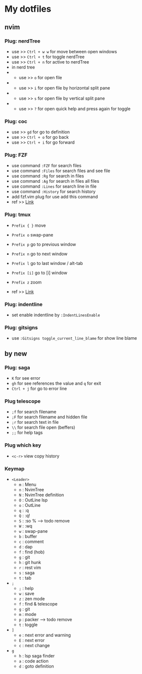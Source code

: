 # My dotfiles

## nvim

### Plug: nerdTree

- use >> `Ctrl + w w` for move between open windows
- use >> `Ctrl + t` for toggle nerdTree
- use >> `Ctrl + n` for active to nerdTree
- in nerd tree
- - use >> `o` for open file
- - use >> `i` for open file by horizontal split pane
- - use >> `s` for open file by vertical split pane
- - use >> `?` for open quick help and press again for toggle

### Plug: coc

- use >> `gd` for go to definition
- use >> `Ctrl + o` for go back
- use >> `Ctrl + i` for go forward

### Plug: FZF

- use command `:FZF` for search files
- use command `:Files` for search files and see file
- use command `:Rg` for search in files
- use command `:Ag` for search in files all files
- use command `:Lines` for search line in file
- use command `:History` for search history
- add fzf.vim plug for use add this command
- ref >> [Link](https://www.youtube.com/watch?v=on1AzaZzQ7k)

### Plug: tmux

- `Prefix { }` move
- `Prefix o` swap-pane

- `Prefix p` go to previous window
- `Prefix n` go to next window
- `Prefix l` go to last window / alt-tab
- `Prefix [i]` go to [i] window

- `Prefix z` zoom
- ref >> [Link](https://www.youtube.com/watch?v=sP4w23j6XqI)

### Plug: indentline

- set enable indentline by `:IndentLinesEnable`

### Plug: gitsigns

- use `:Gitsigns toggle_current_line_blame` for show line blame

## by new

### Plug: saga

- `K` for see error
- `gh` for see references the value and `q` for exit
- `Ctrl + j` for go to error line

### Plug telescope

- `;f` for search filename
- `;F` for search filename and hidden file
- `;r` for search text in file
- `\\` for search file open (beffers)
- `;;` for help tags

### Plug which key

- `<c-r>` view copy history

### Keymap

- `<Leader>`
  - `m` : Menu
  - `n` : NvimTree
  - `N` : NvimTree definition
  - `O` : OutLine lsp
  - `o` : OutLine
  - `q` : :q
  - `Q` : :q!
  - `S` : :so % --> todo remove
  - `W` : :wq
  - `w` : swap-pane
  - `b` : buffer
  - `c` : comment
  - `d` : dap
  - `f` : find (hob)
  - `g` : git
  - `h` : git hunk
  - `r` : rest vim
  - `s` : saga
  - `t` : tab
- `;`
  - `;` : help
  - `w` : save
  - `z` : zen mode
  - `f` : find & telescope
  - `g` : git
  - `m` : mode
  - `p` : packer --> todo remove
  - `t` : toggle
- `]`
  - `e` : next error and warning
  - `E` : next error
  - `c` : next change
- `g`
  - `h` : lsp saga finder
  - `a` : code action
  - `d` : goto definition
